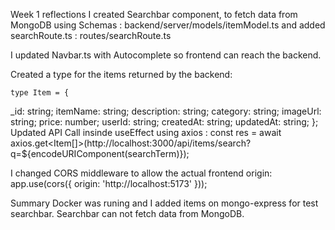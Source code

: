 Week 1 reflections
I created Searchbar component, to fetch data from MongoDB using Schemas : backend/server/models/itemModel.ts and added searchRoute.ts : routes/searchRoute.ts

I updated Navbar.ts with Autocomplete so frontend can reach the backend.

Created a type for the items returned by the backend:


    type Item = {
  _id: string;
  itemName: string;
  description: string;
  category: string;
  imageUrl: string;
  price: number;
  userId: string;
  createdAt: string;
  updatedAt: string;
};
Updated API Call insinde useEffect using axios : const res = await axios.get<Item[]>(http://localhost:3000/api/items/search?q=${encodeURIComponent(searchTerm)});

I changed CORS middleware to allow the actual frontend origin: app.use(cors({ origin: 'http://localhost:5173' }));

Summary
Docker was runing and I added items on mongo-express for test searchbar. Searchbar can not fetch data from MongoDB.
